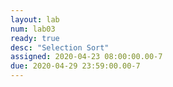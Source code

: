```yaml
---
layout: lab
num: lab03
ready: true
desc: "Selection Sort"
assigned: 2020-04-23 08:00:00.00-7
due: 2020-04-29 23:59:00.00-7
---
```

